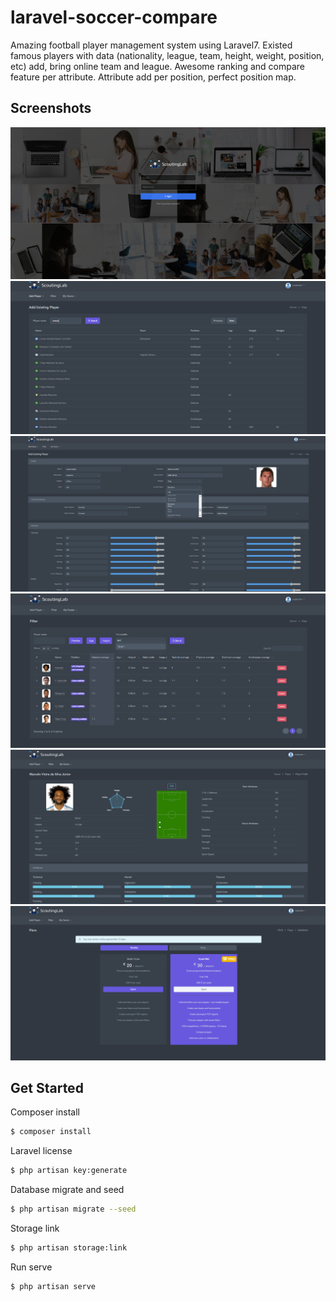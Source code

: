 # laravel-soccer-compare
Amazing football player management system using Laravel7.
Existed famous players with data (nationality, league, team, height, weight, position, etc) add, bring online team and league.
Awesome ranking and compare feature per attribute.
Attribute add per position, perfect position map.

## Screenshots
![ScreenShot](/screenshots/screenshot1.png)
![ScreenShot](/screenshots/screenshot2.png)
![ScreenShot](/screenshots/screenshot3.png)
![ScreenShot](/screenshots/screenshot4.png)
![ScreenShot](/screenshots/screenshot5.png)
![ScreenShot](/screenshots/screenshot6.png)

## Get Started
Composer install
```sh
$ composer install
```

Laravel license
```sh
$ php artisan key:generate
```

Database migrate and seed
```sh
$ php artisan migrate --seed
```

Storage link
```sh
$ php artisan storage:link
```

Run serve
```sh
$ php artisan serve
```
